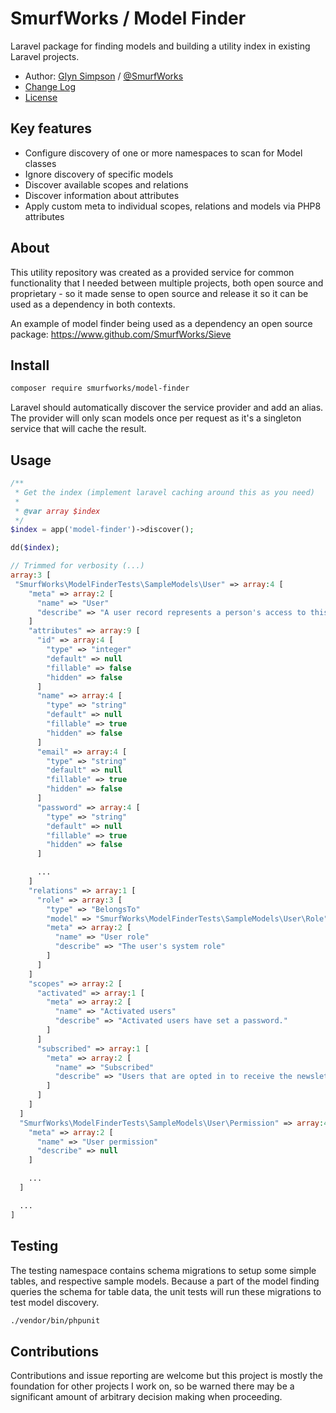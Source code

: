 # SmurfWorks / Model Finder

Laravel package for finding models and building a utility index in existing Laravel projects.

- Author:  [Glyn Simpson](https://www.smurfworks.com) / [@SmurfWorks](https://www.twitter.com/smurfworks)
- [Change Log](./CHANGELOG.md)
- [License](./LICENSE.md)  

## Key features

- Configure discovery of one or more namespaces to scan for Model classes
- Ignore discovery of specific models
- Discover available scopes and relations
- Discover information about attributes
- Apply custom meta to individual scopes, relations and models via PHP8 attributes

## About

This utility repository was created as a provided service for common functionality that I needed between multiple projects, both open source and proprietary - so it made sense to open source and release it so it can be used as a dependency in both contexts.

An example of model finder being used as a dependency an open source package: https://www.github.com/SmurfWorks/Sieve

## Install

```bash
composer require smurfworks/model-finder
```

Laravel should automatically discover the service provider and add an alias. The provider will only scan models once per request as it's a singleton service that will cache the result. 

## Usage

```php
/**
 * Get the index (implement laravel caching around this as you need)
 *
 * @var array $index
 */
$index = app('model-finder')->discover();

dd($index);
```

```php
// Trimmed for verbosity (...)
array:3 [
 "SmurfWorks\ModelFinderTests\SampleModels\User" => array:4 [
    "meta" => array:2 [
      "name" => "User"
      "describe" => "A user record represents a person's access to this system"
    ]
    "attributes" => array:9 [
      "id" => array:4 [
        "type" => "integer"
        "default" => null
        "fillable" => false
        "hidden" => false
      ]
      "name" => array:4 [
        "type" => "string"
        "default" => null
        "fillable" => true
        "hidden" => false
      ]
      "email" => array:4 [
        "type" => "string"
        "default" => null
        "fillable" => true
        "hidden" => false
      ]
      "password" => array:4 [
        "type" => "string"
        "default" => null
        "fillable" => true
        "hidden" => false
      ]

      ...
    ]
    "relations" => array:1 [
      "role" => array:3 [
        "type" => "BelongsTo"
        "model" => "SmurfWorks\ModelFinderTests\SampleModels\User\Role"
        "meta" => array:2 [
          "name" => "User role"
          "describe" => "The user's system role"
        ]
      ]
    ]
    "scopes" => array:2 [
      "activated" => array:1 [
        "meta" => array:2 [
          "name" => "Activated users"
          "describe" => "Activated users have set a password."
        ]
      ]
      "subscribed" => array:1 [
        "meta" => array:2 [
          "name" => "Subscribed"
          "describe" => "Users that are opted in to receive the newsletter."
        ]
      ]
    ]
  ]
  "SmurfWorks\ModelFinderTests\SampleModels\User\Permission" => array:4 [
    "meta" => array:2 [
      "name" => "User permission"
      "describe" => null
    ]

    ...
  ]

  ...
]
```

## Testing

The testing namespace contains schema migrations to setup some simple tables, and respective sample models. Because a part of the model finding queries the schema for table data, the unit tests will run these migrations to test model discovery.

```bash
./vendor/bin/phpunit
```

## Contributions

Contributions and issue reporting are welcome but this project is mostly the foundation for other projects I work on, so be warned there may be a significant amount of arbitrary decision making when proceeding.

